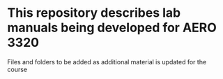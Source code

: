 # This repository describes lab manuals being developed for AERO 3320

Files and folders to be added as additional material is updated for the course

